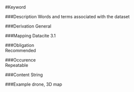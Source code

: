 #Keyword

###Description
Words and terms associated with the dataset

###Derivation
General

###Mapping
Datacite 3.1  

###Obligation	
Recommended

###Occurence	
Repeatable

###Content 
String

###Example
drone, 3D map

